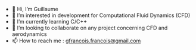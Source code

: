 - 👋 Hi, I’m Guillaume
- 👀 I’m interested in development for Computational Fluid Dynamics (CFD)
- 🌱 I’m currently learning C/C++
- 💞️ I’m looking to collaborate on any project concerning CFD and aerodynamics
- 📫 How to reach me : gfrancois.francois@gmail.com

<!---
guillaume-francois/guillaume-francois is a ✨ special ✨ repository because its `README.md` (this file) appears on your GitHub profile.
You can click the Preview link to take a look at your changes.
--->
